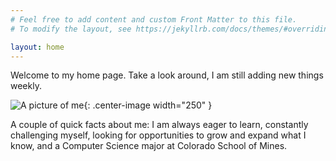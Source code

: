 ```yaml
---
# Feel free to add content and custom Front Matter to this file.
# To modify the layout, see https://jekyllrb.com/docs/themes/#overriding-theme-defaults

layout: home
---
```


Welcome to my home page. Take a look around, I am still adding new things weekly.

![A picture of me](/assets/Headshot.jpeg){: .center-image width="250" }

A couple of quick facts about me: 
	I am always eager to learn, constantly challenging myself,
	looking for opportunities to grow and expand what I know, 
	and a Computer Science major at Colorado School of Mines.
	
